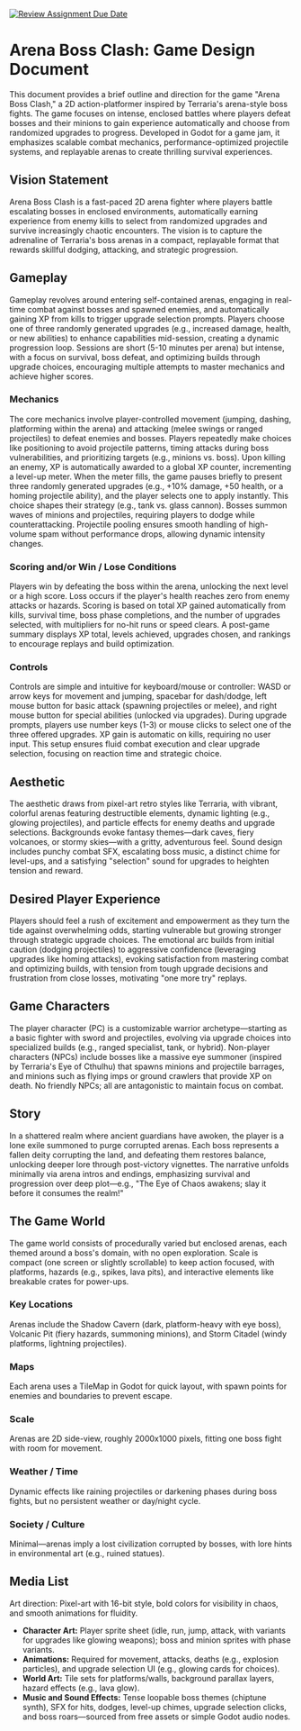 [![Review Assignment Due Date](https://classroom.github.com/assets/deadline-readme-button-22041afd0340ce965d47ae6ef1cefeee28c7c493a6346c4f15d667ab976d596c.svg)](https://classroom.github.com/a/RUW5rPtF)
# **Arena Boss Clash: Game Design Document**

This document provides a brief outline and direction for the game "Arena Boss Clash," a 2D action-platformer inspired by Terraria's arena-style boss fights. The game focuses on intense, enclosed battles where players defeat bosses and their minions to gain experience automatically and choose from randomized upgrades to progress. Developed in Godot for a game jam, it emphasizes scalable combat mechanics, performance-optimized projectile systems, and replayable arenas to create thrilling survival experiences.

## **Vision Statement**

Arena Boss Clash is a fast-paced 2D arena fighter where players battle escalating bosses in enclosed environments, automatically earning experience from enemy kills to select from randomized upgrades and survive increasingly chaotic encounters. The vision is to capture the adrenaline of Terraria's boss arenas in a compact, replayable format that rewards skillful dodging, attacking, and strategic progression.

## **Gameplay**

Gameplay revolves around entering self-contained arenas, engaging in real-time combat against bosses and spawned enemies, and automatically gaining XP from kills to trigger upgrade selection prompts. Players choose one of three randomly generated upgrades (e.g., increased damage, health, or new abilities) to enhance capabilities mid-session, creating a dynamic progression loop. Sessions are short (5-10 minutes per arena) but intense, with a focus on survival, boss defeat, and optimizing builds through upgrade choices, encouraging multiple attempts to master mechanics and achieve higher scores.

### **Mechanics**

The core mechanics involve player-controlled movement (jumping, dashing, platforming within the arena) and attacking (melee swings or ranged projectiles) to defeat enemies and bosses. Players repeatedly make choices like positioning to avoid projectile patterns, timing attacks during boss vulnerabilities, and prioritizing targets (e.g., minions vs. boss). Upon killing an enemy, XP is automatically awarded to a global XP counter, incrementing a level-up meter. When the meter fills, the game pauses briefly to present three randomly generated upgrades (e.g., \+10% damage, \+50 health, or a homing projectile ability), and the player selects one to apply instantly. This choice shapes their strategy (e.g., tank vs. glass cannon). Bosses summon waves of minions and projectiles, requiring players to dodge while counterattacking. Projectile pooling ensures smooth handling of high-volume spam without performance drops, allowing dynamic intensity changes.

### **Scoring and/or Win / Lose Conditions**

Players win by defeating the boss within the arena, unlocking the next level or a high score. Loss occurs if the player's health reaches zero from enemy attacks or hazards. Scoring is based on total XP gained automatically from kills, survival time, boss phase completions, and the number of upgrades selected, with multipliers for no-hit runs or speed clears. A post-game summary displays XP total, levels achieved, upgrades chosen, and rankings to encourage replays and build optimization.

### **Controls**

Controls are simple and intuitive for keyboard/mouse or controller: WASD or arrow keys for movement and jumping, spacebar for dash/dodge, left mouse button for basic attack (spawning projectiles or melee), and right mouse button for special abilities (unlocked via upgrades). During upgrade prompts, players use number keys (1-3) or mouse clicks to select one of the three offered upgrades. XP gain is automatic on kills, requiring no user input. This setup ensures fluid combat execution and clear upgrade selection, focusing on reaction time and strategic choice.

## **Aesthetic**

The aesthetic draws from pixel-art retro styles like Terraria, with vibrant, colorful arenas featuring destructible elements, dynamic lighting (e.g., glowing projectiles), and particle effects for enemy deaths and upgrade selections. Backgrounds evoke fantasy themes—dark caves, fiery volcanoes, or stormy skies—with a gritty, adventurous feel. Sound design includes punchy combat SFX, escalating boss music, a distinct chime for level-ups, and a satisfying "selection" sound for upgrades to heighten tension and reward.

## **Desired Player Experience**

Players should feel a rush of excitement and empowerment as they turn the tide against overwhelming odds, starting vulnerable but growing stronger through strategic upgrade choices. The emotional arc builds from initial caution (dodging projectiles) to aggressive confidence (leveraging upgrades like homing attacks), evoking satisfaction from mastering combat and optimizing builds, with tension from tough upgrade decisions and frustration from close losses, motivating "one more try" replays.

## **Game Characters**

The player character (PC) is a customizable warrior archetype—starting as a basic fighter with sword and projectiles, evolving via upgrade choices into specialized builds (e.g., ranged specialist, tank, or hybrid). Non-player characters (NPCs) include bosses like a massive eye summoner (inspired by Terraria's Eye of Cthulhu) that spawns minions and projectile barrages, and minions such as flying imps or ground crawlers that provide XP on death. No friendly NPCs; all are antagonistic to maintain focus on combat.

## **Story**

In a shattered realm where ancient guardians have awoken, the player is a lone exile summoned to purge corrupted arenas. Each boss represents a fallen deity corrupting the land, and defeating them restores balance, unlocking deeper lore through post-victory vignettes. The narrative unfolds minimally via arena intros and endings, emphasizing survival and progression over deep plot—e.g., "The Eye of Chaos awakens; slay it before it consumes the realm\!"

## **The Game World**

The game world consists of procedurally varied but enclosed arenas, each themed around a boss's domain, with no open exploration. Scale is compact (one screen or slightly scrollable) to keep action focused, with platforms, hazards (e.g., spikes, lava pits), and interactive elements like breakable crates for power-ups.

### **Key Locations**

Arenas include the Shadow Cavern (dark, platform-heavy with eye boss), Volcanic Pit (fiery hazards, summoning minions), and Storm Citadel (windy platforms, lightning projectiles).

### **Maps**

Each arena uses a TileMap in Godot for quick layout, with spawn points for enemies and boundaries to prevent escape.

### **Scale**

Arenas are 2D side-view, roughly 2000x1000 pixels, fitting one boss fight with room for movement.

### **Weather / Time**

Dynamic effects like raining projectiles or darkening phases during boss fights, but no persistent weather or day/night cycle.

### **Society / Culture**

Minimal—arenas imply a lost civilization corrupted by bosses, with lore hints in environmental art (e.g., ruined statues).

## **Media List**

Art direction: Pixel-art with 16-bit style, bold colors for visibility in chaos, and smooth animations for fluidity.

* **Character Art:** Player sprite sheet (idle, run, jump, attack, with variants for upgrades like glowing weapons); boss and minion sprites with phase variants.  
* **Animations:** Required for movement, attacks, deaths (e.g., explosion particles), and upgrade selection UI (e.g., glowing cards for choices).  
* **World Art:** Tile sets for platforms/walls, background parallax layers, hazard effects (e.g., lava glow).  
* **Music and Sound Effects:** Tense loopable boss themes (chiptune synth), SFX for hits, dodges, level-up chimes, upgrade selection clicks, and boss roars—sourced from free assets or simple Godot audio nodes.

